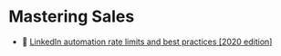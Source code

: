 # Mastering Sales

- 📖 [LinkedIn automation rate limits and best practices [2020 edition]](https://phantombuster.com/blog/guides/linkedin-automation-rate-limits-2020-edition-5pFlkXZFjtku79DltwBF0M)
